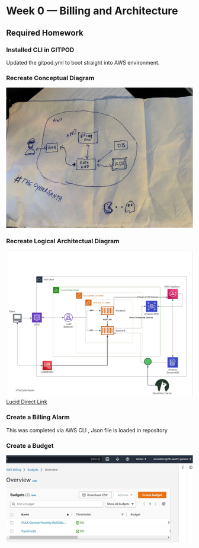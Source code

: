 # Week 0 — Billing and Architecture
## Required Homework
### Installed CLI in GITPOD
Updated the gitpod.yml to boot straight into AWS environment.

### Recreate Conceptual Diagram
![Napkin Drawing](/journal/assets/NapkinConcept.JPG)

### Recreate Logical Architectual Diagram
![Logical Diagram](/journal/assets/diagram.JPG)
[Lucid Direct Link](https://lucid.app/lucidchart/2dd780ca-6dee-4a4e-b396-99a634d95bdd/edit?viewport_loc=-288%2C-71%2C3072%2C1640%2C0_0&invitationId=inv_6656b503-9f0c-4cd5-a429-66fb1c198f4a)

### Create a Billing Alarm
This was completed via AWS CLI , Json file is loaded in repository
### Create a Budget
![Credit Budget](/journal/assets/budget.JPG)

